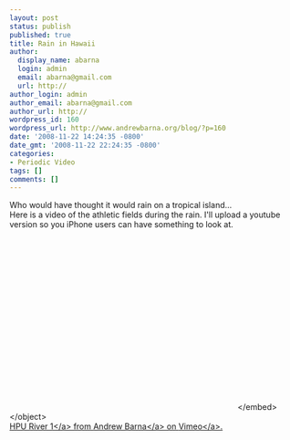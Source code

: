 ```yaml
---
layout: post
status: publish
published: true
title: Rain in Hawaii
author:
  display_name: abarna
  login: admin
  email: abarna@gmail.com
  url: http://
author_login: admin
author_email: abarna@gmail.com
author_url: http://
wordpress_id: 160
wordpress_url: http://www.andrewbarna.org/blog/?p=160
date: '2008-11-22 14:24:35 -0800'
date_gmt: '2008-11-22 22:24:35 -0800'
categories:
- Periodic Video
tags: []
comments: []
---
```

<p>Who would have thought it would rain on a tropical island... <br &#47;>Here is a video of the athletic fields during the rain. I'll upload a youtube version so you iPhone users can have something to look at.<br &#47;><br />
<object width="400" height="300"><param name="allowfullscreen" value="true" &#47;><param name="allowscriptaccess" value="always" &#47;><param name="movie" value="http:&#47;&#47;vimeo.com&#47;moogaloop.swf?clip_id=2317236&amp;server=vimeo.com&amp;show_title=1&amp;show_byline=1&amp;show_portrait=0&amp;color=&amp;fullscreen=1" &#47;><embed src="http:&#47;&#47;vimeo.com&#47;moogaloop.swf?clip_id=2317236&amp;server=vimeo.com&amp;show_title=1&amp;show_byline=1&amp;show_portrait=0&amp;color=&amp;fullscreen=1" type="application&#47;x-shockwave-flash" allowfullscreen="true" allowscriptaccess="always" width="400" height="300"><&#47;embed><&#47;object><br &#47;><a href="http:&#47;&#47;vimeo.com&#47;2317236">HPU River 1<&#47;a> from <a href="http:&#47;&#47;vimeo.com&#47;user791944">Andrew Barna<&#47;a> on <a href="http:&#47;&#47;vimeo.com">Vimeo<&#47;a>.</p>
